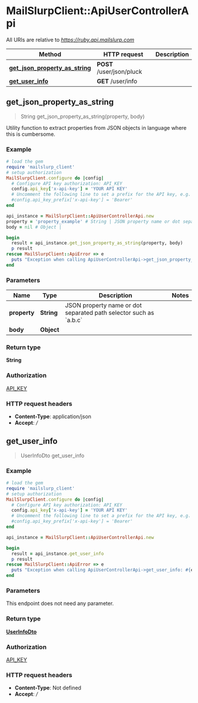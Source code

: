 # MailSlurpClient::ApiUserControllerApi

All URIs are relative to *https://ruby.api.mailslurp.com*

Method | HTTP request | Description
------------- | ------------- | -------------
[**get_json_property_as_string**](ApiUserControllerApi#get_json_property_as_string) | **POST** /user/json/pluck | 
[**get_user_info**](ApiUserControllerApi#get_user_info) | **GET** /user/info | 



## get_json_property_as_string

> String get_json_property_as_string(property, body)



Utility function to extract properties from JSON objects in language where this is cumbersome.

### Example

```ruby
# load the gem
require 'mailslurp_client'
# setup authorization
MailSlurpClient.configure do |config|
  # Configure API key authorization: API_KEY
  config.api_key['x-api-key'] = 'YOUR API KEY'
  # Uncomment the following line to set a prefix for the API key, e.g. 'Bearer' (defaults to nil)
  #config.api_key_prefix['x-api-key'] = 'Bearer'
end

api_instance = MailSlurpClient::ApiUserControllerApi.new
property = 'property_example' # String | JSON property name or dot separated path selector such as `a.b.c`
body = nil # Object | 

begin
  result = api_instance.get_json_property_as_string(property, body)
  p result
rescue MailSlurpClient::ApiError => e
  puts "Exception when calling ApiUserControllerApi->get_json_property_as_string: #{e}"
end
```

### Parameters


Name | Type | Description  | Notes
------------- | ------------- | ------------- | -------------
 **property** | **String**| JSON property name or dot separated path selector such as &#x60;a.b.c&#x60; | 
 **body** | **Object**|  | 

### Return type

**String**

### Authorization

[API_KEY](../README#API_KEY)

### HTTP request headers

- **Content-Type**: application/json
- **Accept**: */*


## get_user_info

> UserInfoDto get_user_info



### Example

```ruby
# load the gem
require 'mailslurp_client'
# setup authorization
MailSlurpClient.configure do |config|
  # Configure API key authorization: API_KEY
  config.api_key['x-api-key'] = 'YOUR API KEY'
  # Uncomment the following line to set a prefix for the API key, e.g. 'Bearer' (defaults to nil)
  #config.api_key_prefix['x-api-key'] = 'Bearer'
end

api_instance = MailSlurpClient::ApiUserControllerApi.new

begin
  result = api_instance.get_user_info
  p result
rescue MailSlurpClient::ApiError => e
  puts "Exception when calling ApiUserControllerApi->get_user_info: #{e}"
end
```

### Parameters

This endpoint does not need any parameter.

### Return type

[**UserInfoDto**](UserInfoDto)

### Authorization

[API_KEY](../README#API_KEY)

### HTTP request headers

- **Content-Type**: Not defined
- **Accept**: */*

